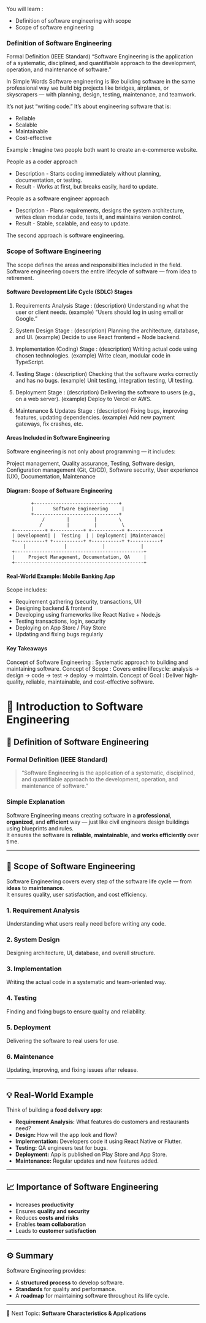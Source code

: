 You will learn :

- Definition of software engineering with scope
- Scope of software engineering

### Definition of Software Engineering

Formal Definition (IEEE Standard)
“Software Engineering is the application of a systematic, disciplined, and quantifiable approach to the development, operation, and maintenance of software.”

In Simple Words
Software engineering is like building software in the same professional way we build big projects like bridges, airplanes, or skyscrapers — with planning, design, testing, maintenance, and teamwork.

It’s not just “writing code.”
It’s about engineering software that is:

- Reliable
- Scalable
- Maintainable
- Cost-effective

Example : Imagine two people both want to create an e-commerce website.

People as a coder approach
  - Description - Starts coding immediately without planning, documentation, or testing.
  - Result - Works at first, but breaks easily, hard to update.

People as a software engineer approach
  - Description - Plans requirements, designs the system architecture, writes clean modular code, tests it, and maintains version control.
  - Result - Stable, scalable, and easy to update.

The second approach is software engineering.

### Scope of Software Engineering

The scope defines the areas and responsibilities included in the field.
Software engineering covers the entire lifecycle of software — from idea to retirement.

#### Software Development Life Cycle (SDLC) Stages

1. Requirements Analysis Stage : (description) Understanding what the user or client needs. (example) “Users should log in using email or Google.”

2. System Design Stage : (description) Planning the architecture, database, and UI. (example) Decide to use React frontend + Node backend.

3. Implementation (Coding) Stage : (description) Writing actual code using chosen technologies. (example) Write clean, modular code in TypeScript.

4. Testing Stage : (description) Checking that the software works correctly and has no bugs. (example) Unit testing, integration testing, UI testing.

5. Deployment Stage : (description) Delivering the software to users (e.g., on a web server). (example) Deploy to Vercel or AWS.

6. Maintenance & Updates Stage : (description) Fixing bugs, improving features, updating dependencies. (example) Add new payment gateways, fix crashes, etc.

#### Areas Included in Software Engineering
Software engineering is not only about programming — it includes:

Project management, Quality assurance, Testing, Software design, Configuration management (Git, CI/CD), Software security, User experience (UX), Documentation, Maintenance

#### Diagram: Scope of Software Engineering

             +-------------------------------+
             |       Software Engineering     |
             +-------------------------------+
                 /        |         |        \
                /         |         |         \
      +-----------+ +-----------+ +-----------+ +-----------+
      | Development| |  Testing  | | Deployment| |Maintenance|
      +-----------+ +-----------+ +-----------+ +-----------+
          |              |             |             |
      +-----------------------------------------------+
      |     Project Management, Documentation, QA     |
      +-----------------------------------------------+

#### Real-World Example: Mobile Banking App

Scope includes:
- Requirement gathering (security, transactions, UI)
- Designing backend & frontend
- Developing using frameworks like React Native + Node.js
- Testing transactions, login, security
- Deploying on App Store / Play Store
- Updating and fixing bugs regularly

#### Key Takeaways
Concept of Software Engineering : Systematic approach to building and maintaining software.
Concept of Scope : Covers entire lifecycle: analysis → design → code → test → deploy → maintain.
Concept of Goal : Deliver high-quality, reliable, maintainable, and cost-effective software.


# 🧠 Introduction to Software Engineering

## 📘 Definition of Software Engineering

### Formal Definition (IEEE Standard)
> “Software Engineering is the application of a systematic, disciplined, and quantifiable approach to the development, operation, and maintenance of software.”

### Simple Explanation
Software Engineering means creating software in a **professional**, **organized**, and **efficient** way — just like civil engineers design buildings using blueprints and rules.  
It ensures the software is **reliable**, **maintainable**, and **works efficiently** over time.

---

## 🎯 Scope of Software Engineering

Software Engineering covers every step of the software life cycle — from **ideas** to **maintenance**.  
It ensures quality, user satisfaction, and cost efficiency.

### 1. **Requirement Analysis**
Understanding what users really need before writing any code.

### 2. **System Design**
Designing architecture, UI, database, and overall structure.

### 3. **Implementation**
Writing the actual code in a systematic and team-oriented way.

### 4. **Testing**
Finding and fixing bugs to ensure quality and reliability.

### 5. **Deployment**
Delivering the software to real users for use.

### 6. **Maintenance**
Updating, improving, and fixing issues after release.

---

## 💡 Real-World Example

Think of building a **food delivery app**:

- **Requirement Analysis:** What features do customers and restaurants need?  
- **Design:** How will the app look and flow?  
- **Implementation:** Developers code it using React Native or Flutter.  
- **Testing:** QA engineers test for bugs.  
- **Deployment:** App is published on Play Store and App Store.  
- **Maintenance:** Regular updates and new features added.

---

## 📈 Importance of Software Engineering

- Increases **productivity**  
- Ensures **quality and security**  
- Reduces **costs and risks**  
- Enables **team collaboration**  
- Leads to **customer satisfaction**

---

## ⚙️ Summary

Software Engineering provides:
- A **structured process** to develop software.
- **Standards** for quality and performance.
- A **roadmap** for maintaining software throughout its life cycle.

---

🧩 Next Topic: **Software Characteristics & Applications**
